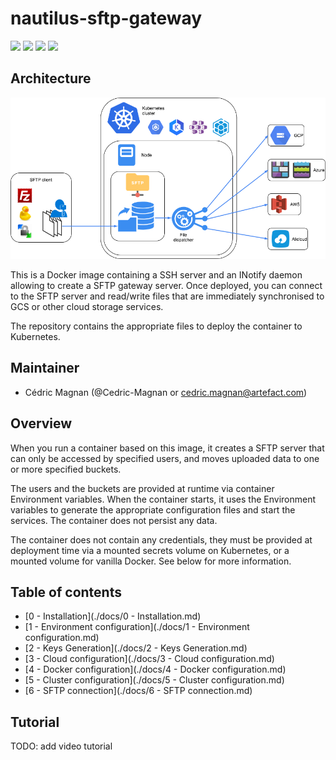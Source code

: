 
# nautilus-sftp-gateway

![](https://nautilus-badger.appspot.com/get_badge/4d29c65d5f4d21f543ea2389e29fc7bcb621e7ef649ce070e6a47c1b5fbb86e9)
![](https://nautilus-badger.appspot.com/get_badge/31b1704918e14bb03933a6068e18a8afc09d725ceefc0e78a06267c65ccd07c2)
![](https://nautilus-badger.appspot.com/get_badge/0bc8e88d64bc4046cb18d70e0321de06405a51c8c889e7d8b903599b740a205f)
![](https://nautilus-badger.appspot.com/get_badge/52471cb3ec0b885cd51803a988f2c01df7a6d054f1398efd1d052f3967667230)


## Architecture

![Nautilus SFTP Gateway architecture](./docs/Nautilus_SFTP_Gateway_architecture.png)


This is a Docker image containing a SSH server and an INotify daemon allowing to create a SFTP gateway server. Once deployed, you can connect to the SFTP server and read/write files that are immediately synchronised to GCS or other cloud storage services.

The repository contains the appropriate files to deploy the container to Kubernetes.


## Maintainer

- Cédric Magnan (@Cedric-Magnan or cedric.magnan@artefact.com)


## Overview

When you run a container based on this image, it creates a SFTP server that can only be accessed by specified users, and moves uploaded data to one or more specified buckets.

The users and the buckets are provided at runtime via container Environment variables. When the container starts, it uses the Environment variables to generate the appropriate configuration files and start the services. The container does not persist any data.

The container does not contain any credentials, they must be provided at deployment time via a mounted secrets volume on Kubernetes, or a mounted volume for vanilla Docker. See below for more information.


## Table of contents

- [0 - Installation](./docs/0 - Installation.md)
- [1 - Environment configuration](./docs/1 - Environment configuration.md)
- [2 - Keys Generation](./docs/2 - Keys Generation.md)
- [3 - Cloud configuration](./docs/3 - Cloud configuration.md)
- [4 - Docker configuration](./docs/4 - Docker configuration.md)
- [5 - Cluster configuration](./docs/5 - Cluster configuration.md)
- [6 - SFTP connection](./docs/6 - SFTP connection.md)

## Tutorial

TODO: add video tutorial

